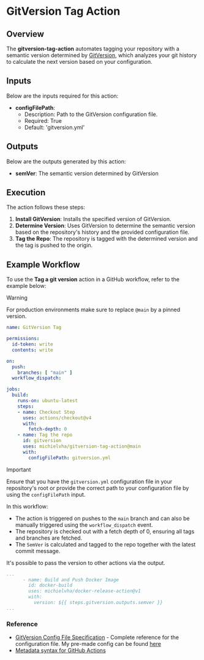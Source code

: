 # GitVersion Tag Action

## Overview

The **gitversion-tag-action** automates tagging your repository with a semantic version determined by [GitVersion](https://gitversion.net/), which analyzes your git history to calculate the next version based on your configuration.

## Inputs

Below are the inputs required for this action:

- **configFilePath**:
  - Description: Path to the GitVersion configuration file.
  - Required: True
  - Default: 'gitversion.yml'
## Outputs

Below are the outputs generated by this action:

- **semVer**: The semantic version determined by GitVersion

## Execution

The action follows these steps:

1. **Install GitVersion**: Installs the specified version of GitVersion.
2. **Determine Version**: Uses GitVersion to determine the semantic version based on the repository's history and the provided configuration file.
3. **Tag the Repo**: The repository is tagged with the determined version and the tag is pushed to the origin.

## Example Workflow

To use the **Tag a git version** action in a GitHub workflow, refer to the example below:

> [!WARNING]
> For production environments make sure to replace `@main` by a pinned version.

```yaml
name: GitVersion Tag

permissions:
  id-token: write
  contents: write

on:
  push:
    branches: [ "main" ]
  workflow_dispatch:

jobs:
  build:
    runs-on: ubuntu-latest
    steps:
    - name: Checkout Step
      uses: actions/checkout@v4
      with:
        fetch-depth: 0
    - name: Tag the repo
      id: gitversion
      uses: michielvha/gitversion-tag-action@main
      with:
        configFilePath: gitversion.yml
```


> [!IMPORTANT]
> Ensure that you have the `gitversion.yml` configuration file in your repository's root or provide the correct path to your configuration file by using the `configFilePath` input.

In this workflow:

- The action is triggered on pushes to the `main` branch and can also be manually triggered using the `workflow_dispatch` event.
- The repository is checked out with a fetch depth of 0, ensuring all tags and branches are fetched.
- The `SemVer` is calculated and tagged to the repo together with the latest commit message.

It's possible to pass the version to other actions via the output.

```yaml
...
      - name: Build and Push Docker Image
        id: docker-build
        uses: michielvha/docker-release-action@v1
        with:
          version: ${{ steps.gitversion.outputs.semver }}
...
```

### Reference
- [GitVersion Config File Specification](https://gitversion.net/docs/reference/configuration) - Complete reference for the configuration file. My pre-made config can be found [here](gitversion.example.yml)
- [Metadata syntax for GitHub Actions](https://docs.github.com/en/actions/sharing-automations/creating-actions/metadata-syntax-for-github-actions)
